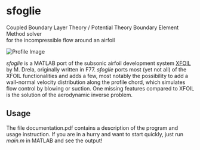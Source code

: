 # sfoglie
Coupled Boundary Layer Theory / Potential Theory Boundary Element Method solver   
for the incompressible flow around an airfoil

![Profile Image](https://github.com/davecats/sfoglie/blob/master/profile_img.png)

*sfoglie* is a MATLAB port of the subsonic airfoil development system [XFOIL](https://web.mit.edu/drela/Public/web/xfoil/) 
by M. Drela, originally written in F77. *sfoglie* ports most (yet not all) of the XFOIL functionalities and adds a few, most
notably the possibility to add a wall-normal velocity distribution along the profile chord, which simulates flow control
by blowing or suction. One missing features compared to XFOIL is the solution of the aerodynamic inverse problem.

## Usage

The file documentation.pdf contains a description of the program and usage instruction. If you are in a hurry and want to start quickly, just run *main.m* in MATLAB and see the output!  
